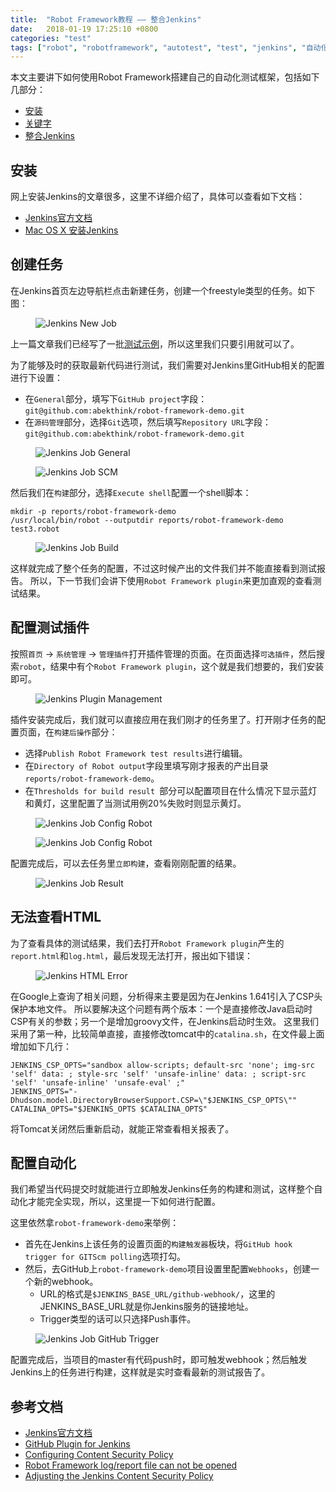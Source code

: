 ```yaml
---
title:  "Robot Framework教程 —— 整合Jenkins"
date:   2018-01-19 17:25:10 +0800
categories: "test"
tags: ["robot", "robotframework", "autotest", "test", "jenkins", "自动化测试"]
---
```


本文主要讲下如何使用Robot Framework搭建自己的自动化测试框架，包括如下几部分：
- [安装](/test/robot-framework-tutorial-installation "安装")
- [关键字](/test/robot-framework-tutorial-keywords "关键字")
- [整合Jenkins](/test/robot-framework-tutorial-integration-jenkins "整合Jenkins")


## 安装
网上安装Jenkins的文章很多，这里不详细介绍了，具体可以查看如下文档：
- [Jenkins官方文档](https://jenkins.io/doc/pipeline/tour/getting-started/)
- [Mac OS X 安装Jenkins](https://www.jianshu.com/p/ab3302cd68eb)


## 创建任务
在Jenkins首页左边导航栏点击新建任务，创建一个freestyle类型的任务。如下图：

<figure>
  <img src="{{ '/assets/images/robot-framework/jenkins-new-job.jpg' }}" alt="Jenkins New Job"/>
</figure>

上一篇文章我们已经写了一批[测试示例](https://github.com/abekthink/robot-framework-demo)，所以这里我们只要引用就可以了。

为了能够及时的获取最新代码进行测试，我们需要对Jenkins里GitHub相关的配置进行下设置：
- 在`General`部分，填写下`GitHub project`字段：`git@github.com:abekthink/robot-framework-demo.git`
- 在`源码管理`部分，选择`Git`选项，然后填写`Repository URL`字段：`git@github.com:abekthink/robot-framework-demo.git`

<figure>
  <img src="{{ '/assets/images/robot-framework/jenkins-job-general.jpg' }}" alt="Jenkins Job General"/>
</figure>

<figure>
  <img src="{{ '/assets/images/robot-framework/jenkins-job-scm.jpg' }}" alt="Jenkins Job SCM"/>
</figure>

然后我们在`构建`部分，选择`Execute shell`配置一个shell脚本：
```shell
mkdir -p reports/robot-framework-demo
/usr/local/bin/robot --outputdir reports/robot-framework-demo test3.robot
```

<figure>
  <img src="{{ '/assets/images/robot-framework/jenkins-job-build.jpg' }}" alt="Jenkins Job Build"/>
</figure>

这样就完成了整个任务的配置，不过这时候产出的文件我们并不能直接看到测试报告。
所以，下一节我们会讲下使用`Robot Framework plugin`来更加直观的查看测试结果。


## 配置测试插件
按照`首页` -> `系统管理` -> `管理插件`打开插件管理的页面。在页面选择`可选插件`，然后搜索`robot`，结果中有个`Robot Framework plugin`，这个就是我们想要的，我们安装即可。

<figure>
  <img src="{{ '/assets/images/robot-framework/jenkins-plugin-management.jpg' }}" alt="Jenkins Plugin Management"/>
</figure>

插件安装完成后，我们就可以直接应用在我们刚才的任务里了。打开刚才任务的配置页面，在`构建后操作`部分：
- 选择`Publish Robot Framework test results`进行编辑。
- 在`Directory of Robot output`字段里填写刚才报表的产出目录`reports/robot-framework-demo`。
- 在`Thresholds for build result	`部分可以配置项目在什么情况下显示蓝灯和黄灯，这里配置了当测试用例20%失败时则显示黄灯。

<figure>
  <img src="{{ '/assets/images/robot-framework/jenkins-job-config-robot.jpg' }}" alt="Jenkins Job Config Robot"/>
</figure>

<figure>
  <img src="{{ '/assets/images/robot-framework/jenkins-job-config-robot-1.jpg' }}" alt="Jenkins Job Config Robot"/>
</figure>

配置完成后，可以去任务里`立即构建`，查看刚刚配置的结果。

<figure>
  <img src="{{ '/assets/images/robot-framework/jenkins-job-result.jpg' }}" alt="Jenkins Job Result"/>
</figure>


## 无法查看HTML
为了查看具体的测试结果，我们去打开`Robot Framework plugin`产生的`report.html`和`log.html`，最后发现无法打开，报出如下错误：

<figure>
  <img src="{{ '/assets/images/robot-framework/jenkins-html-error.jpg' }}" alt="Jenkins HTML Error"/>
</figure>

在Google上查询了相关问题，分析得来主要是因为在Jenkins 1.641引入了CSP头保护本地文件。
所以要解决这个问题有两个版本：一个是直接修改Java启动时CSP有关的参数；另一个是增加groovy文件，在Jenkins启动时生效。
这里我们采用了第一种，比较简单直接，直接修改tomcat中的`catalina.sh`，在文件最上面增加如下几行：
```
JENKINS_CSP_OPTS="sandbox allow-scripts; default-src 'none'; img-src 'self' data: ; style-src 'self' 'unsafe-inline' data: ; script-src 'self' 'unsafe-inline' 'unsafe-eval' ;"
JENKINS_OPTS="-Dhudson.model.DirectoryBrowserSupport.CSP=\"$JENKINS_CSP_OPTS\""
CATALINA_OPTS="$JENKINS_OPTS $CATALINA_OPTS"
```
将Tomcat关闭然后重新启动，就能正常查看相关报表了。


## 配置自动化
我们希望当代码提交时就能进行立即触发Jenkins任务的构建和测试，这样整个自动化才能完全实现，所以，这里提一下如何进行配置。

这里依然拿`robot-framework-demo`来举例：
- 首先在Jenkins上该任务的设置页面的`构建触发器`板块，将`GitHub hook trigger for GITScm polling`选项打勾。
- 然后，去GitHub上`robot-framework-demo`项目设置里配置`Webhooks`，创建一个新的webhook。
    - URL的格式是`$JENKINS_BASE_URL/github-webhook/`，这里的JENKINS_BASE_URL就是你Jenkins服务的链接地址。
    - Trigger类型的话可以只选择Push事件。

<figure>
  <img src="{{ '/assets/images/robot-framework/jenkins-job-github-trigger.jpg' }}" alt="Jenkins Job GitHub Trigger"/>
</figure>

配置完成后，当项目的master有代码push时，即可触发webhook；然后触发Jenkins上的任务进行构建，这样就是实时查看最新的测试报告了。


## 参考文档
- [Jenkins官方文档](https://jenkins.io/doc/)
- [GitHub Plugin for Jenkins](https://wiki.jenkins.io/display/JENKINS/GitHub+Plugin)
- [Configuring Content Security Policy](https://wiki.jenkins.io/display/JENKINS/Configuring+Content+Security+Policy)
- [Robot Framework log/report file can not be opened](https://issues.jenkins-ci.org/browse/JENKINS-32118)
- [Adjusting the Jenkins Content Security Policy](https://www.cyotek.com/blog/adjusting-the-jenkins-content-security-policy)
